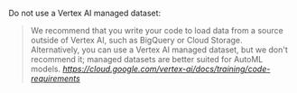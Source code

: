 
Do not use a Vertex AI managed dataset:

> We recommend that you write your code to load data from a source outside of Vertex AI, such as BigQuery or Cloud Storage. Alternatively, you can use a Vertex AI managed dataset, but we don't recommend it; managed datasets are better suited for AutoML models.
_https://cloud.google.com/vertex-ai/docs/training/code-requirements_